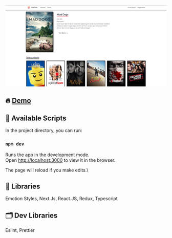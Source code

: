![plot](./public/preview.png)

## 🔥 [Demo](https://movies-5vx5o7dp1-nappalm.vercel.app/series)

## 🔰 Available Scripts

In the project directory, you can run:

### `npm dev`

Runs the app in the development mode.\
Open [http://localhost:3000](http://localhost:3000) to view it in the browser.

The page will reload if you make edits.\

## 📁 Libraries

Emotion Styles, Next.Js, React.JS, Redux, Typescript

## 🗂 Dev Libraries

Eslint, Prettier
